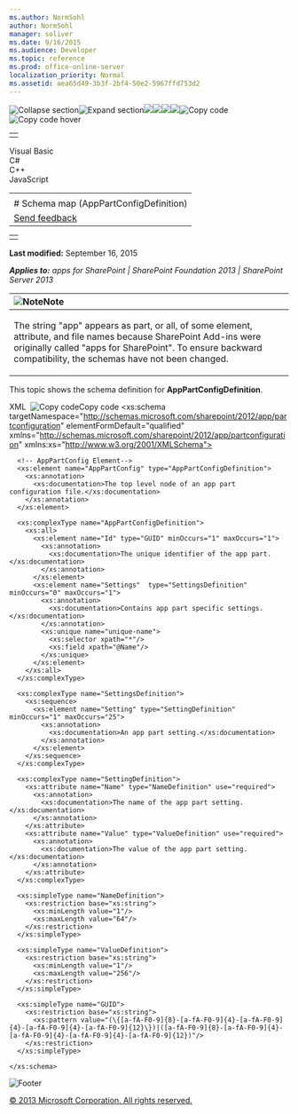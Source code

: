```yaml
---
ms.author: NormSohl
author: NormSohl
manager: soliver
ms.date: 9/16/2015
ms.audience: Developer
ms.topic: reference
ms.prod: office-online-server
localization_priority: Normal
ms.assetid: aea65d49-3b3f-2bf4-50e2-5967ffd753d2
---
```


![Collapse
section](../icons/collapse_all.gif "Collapse section")![Expand
section](../icons/expand_all.gif "Expand section")![](../icons/collapse_all.gif)![](../icons/expand_all.gif)![](../icons/dropdown.gif)![](../icons/dropdownHover.gif)![Copy
code](../icons/copycode.gif "Copy code")![Copy code
hover](../icons/copycodeHighlight.gif "Copy code hover")
<table>
<tbody>
<tr class="odd">
<td align="left"></td>
</tr>
</tbody>
</table>

Visual Basic  
C\#  
C++  
JavaScript  

<table>
<tbody>
<tr class="odd">
<td align="left"><span id="runningHeaderText"></span></td>
</tr>
<tr class="even">
<td align="left"># Schema map (AppPartConfigDefinition)</td>
</tr>
<tr class="odd">
<td align="left"><span id="headfeedbackarea" class="feedbackhead"><a href="javascript:SubmitFeedback(&#39;docthis@Microsoft.com&#39;,&#39;&#39;,&#39;&#39;,&#39;&#39;,&#39;1.0.18082.1225&#39;,&#39;%0\dThank%20you%20for%20your%20feedback.%20The%20developer%20writing%20teams%20use%20your%20feedback%20to%20improve%20documentation.%20While%20we%20are%20reviewing%20your%20feedback,%20we%20may%20send%20you%20e-mail%20to%20ask%20for%20clarification%20or%20feedback%20on%20a%20solution.%20We%20do%20not%20use%20your%20e-mail%20address%20for%20any%20other%20purpose%20and%20we%20delete%20it%20after%20we%20finish%20our%20review.%0\AFor%20further%20information%20about%20the%20privacy%20policies%20of%20Microsoft,%20please%20see%20http://privacy.microsoft.com/en-us/default.aspx.%0\A%0\d&#39;,&#39;Customer%20feedback&#39;);">Send feedback</a></span></td>
</tr>
</tbody>
</table>

<table>
<colgroup>
<col width="100%" />
</colgroup>
<tbody>
<tr class="odd">
<td align="left"></td>
</tr>
</tbody>
</table>

**Last modified:** September 16, 2015

***Applies to:** apps for SharePoint | SharePoint Foundation 2013 |
SharePoint Server 2013*

<table>
<colgroup>
<col width="100%" />
</colgroup>
<thead>
<tr class="header">
<th align="left"><img src="../icons/alert_note.gif" title="Note" alt="Note" /><strong>Note</strong></th>
</tr>
</thead>
<tbody>
<tr class="odd">
<td align="left"><p>The string &quot;app&quot; appears as part, or all, of some element, attribute, and file names because SharePoint Add-ins were originally called &quot;apps for SharePoint&quot;. To ensure backward compatibility, the schemas have not been changed.</p></td>
</tr>
</tbody>
</table>

This topic shows the schema definition for **AppPartConfigDefinition**.

<span codelanguage="xmlLang"></span>
XML 
<span class="copyCode" onclick="CopyCode(this)"
onkeypress="CopyCode_CheckKey(this, event)"
onmouseover="ChangeCopyCodeIcon(this)"
onmouseout="ChangeCopyCodeIcon(this)" tabindex="0">![Copy
code](../icons/copycode.gif "Copy code")Copy code</span>
    <?xml version="1.0" encoding="utf-8"?>
    <xs:schema targetNamespace="http://schemas.microsoft.com/sharepoint/2012/app/partconfiguration"
        elementFormDefault="qualified"
        xmlns="http://schemas.microsoft.com/sharepoint/2012/app/partconfiguration"
        xmlns:xs="http://www.w3.org/2001/XMLSchema">

      <!-- AppPartConfig Element-->
      <xs:element name="AppPartConfig" type="AppPartConfigDefinition">
        <xs:annotation>
          <xs:documentation>The top level node of an app part configuration file.</xs:documentation>
        </xs:annotation>
      </xs:element>

      <xs:complexType name="AppPartConfigDefinition">
        <xs:all>
          <xs:element name="Id" type="GUID" minOccurs="1" maxOccurs="1">
            <xs:annotation>
              <xs:documentation>The unique identifier of the app part.</xs:documentation>
            </xs:annotation>
          </xs:element>
          <xs:element name="Settings"  type="SettingsDefinition" minOccurs="0" maxOccurs="1">
            <xs:annotation>
              <xs:documentation>Contains app part specific settings.</xs:documentation>
            </xs:annotation>
            <xs:unique name="unique-name">
              <xs:selector xpath="*"/>
              <xs:field xpath="@Name"/>
            </xs:unique>
          </xs:element>
        </xs:all>
      </xs:complexType>

      <xs:complexType name="SettingsDefinition">
        <xs:sequence>
          <xs:element name="Setting" type="SettingDefinition" minOccurs="1" maxOccurs="25">
            <xs:annotation>
              <xs:documentation>An app part setting.</xs:documentation>
            </xs:annotation>
          </xs:element>
        </xs:sequence>
      </xs:complexType>

      <xs:complexType name="SettingDefinition">
        <xs:attribute name="Name" type="NameDefinition" use="required">
          <xs:annotation>
            <xs:documentation>The name of the app part setting.</xs:documentation>
          </xs:annotation>
        </xs:attribute>
        <xs:attribute name="Value" type="ValueDefinition" use="required">
          <xs:annotation>
            <xs:documentation>The value of the app part setting.</xs:documentation>
          </xs:annotation>
        </xs:attribute>
      </xs:complexType>

      <xs:simpleType name="NameDefinition">
        <xs:restriction base="xs:string">
          <xs:minLength value="1"/>
          <xs:maxLength value="64"/>
        </xs:restriction>
      </xs:simpleType>

      <xs:simpleType name="ValueDefinition">
        <xs:restriction base="xs:string">
          <xs:minLength value="1"/>
          <xs:maxLength value="256"/>
        </xs:restriction>
      </xs:simpleType>

      <xs:simpleType name="GUID">
        <xs:restriction base="xs:string">
          <xs:pattern value="(\{[a-fA-F0-9]{8}-[a-fA-F0-9]{4}-[a-fA-F0-9]{4}-[a-fA-F0-9]{4}-[a-fA-F0-9]{12}\})|([a-fA-F0-9]{8}-[a-fA-F0-9]{4}-[a-fA-F0-9]{4}-[a-fA-F0-9]{4}-[a-fA-F0-9]{12})"/>
        </xs:restriction>
      </xs:simpleType>

    </xs:schema>

![Footer](../icons/footer.gif "Footer")

[© 2013 Microsoft Corporation. All rights
reserved.](office-2013-documentation-copyright-notice.htm)




